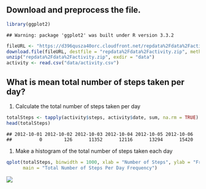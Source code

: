 Download and preprocess the file.
---------------------------------

``` r
library(ggplot2)
```

    ## Warning: package 'ggplot2' was built under R version 3.3.2

``` r
fileURL <- "https://d396qusza40orc.cloudfront.net/repdata%2Fdata%2Factivity.zip"
download.file(fileURL, destfile = "repdata%2Fdata%2Factivity.zip", method = "curl")
unzip("repdata%2Fdata%2Factivity.zip", exdir = "data")
activity <- read.csv("data/activity.csv")
```

What is mean total number of steps taken per day?
-------------------------------------------------

1.  Calculate the total number of steps taken per day

``` r
totalSteps <- tapply(activity$steps, activity$date, sum, na.rm = TRUE)
head(totalSteps)
```

    ## 2012-10-01 2012-10-02 2012-10-03 2012-10-04 2012-10-05 2012-10-06 
    ##          0        126      11352      12116      13294      15420

1.  Make a histogram of the total number of steps taken each day

``` r
qplot(totalSteps, binwidth = 1000, xlab = "Number of Steps", ylab = "Frequency",
      main = "Total Number of Steps Per Day Frequency")
```

![](PA1_template_files/figure-markdown_github/unnamed-chunk-3-1.png)
